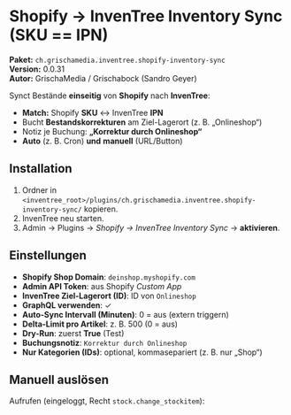 # Shopify → InvenTree Inventory Sync (SKU == IPN)

**Paket:** `ch.grischamedia.inventree.shopify-inventory-sync`  
**Version:** 0.0.31  
**Autor:** GrischaMedia / Grischabock (Sandro Geyer)

Synct Bestände **einseitig** von **Shopify** nach **InvenTree**:
- **Match:** Shopify **SKU** ↔ InvenTree **IPN**
- Bucht **Bestandskorrekturen** am Ziel-Lagerort (z. B. „Onlineshop“)
- Notiz je Buchung: **„Korrektur durch Onlineshop“**
- **Auto** (z. B. Cron) **und** **manuell** (URL/Button)

## Installation
1. Ordner in `<inventree_root>/plugins/ch.grischamedia.inventree.shopify-inventory-sync/` kopieren.
2. InvenTree neu starten.
3. Admin → Plugins → *Shopify → InvenTree Inventory Sync* → **aktivieren**.

## Einstellungen
- **Shopify Shop Domain**: `deinshop.myshopify.com`
- **Admin API Token**: aus Shopify *Custom App*
- **InvenTree Ziel-Lagerort (ID)**: ID von `Onlineshop`
- **GraphQL verwenden**: ✓
- **Auto-Sync Intervall (Minuten)**: 0 = aus (extern triggern)
- **Delta-Limit pro Artikel**: z. B. 500 (0 = aus)
- **Dry-Run**: zuerst **True** (Test)
- **Buchungsnotiz**: `Korrektur durch Onlineshop`
- **Nur Kategorien (IDs)**: optional, kommasepariert (z. B. nur „Shop“)

## Manuell auslösen
Aufrufen (eingeloggt, Recht `stock.change_stockitem`):